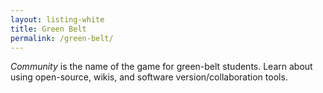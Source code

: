 ```yaml
---
layout: listing-white
title: Green Belt
permalink: /green-belt/
---
```

*Community* is the name of the game for green-belt students. Learn about using
open-source, wikis, and software version/collaboration tools.

